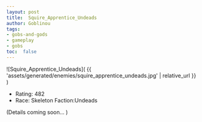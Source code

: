 ```yaml
---
layout: post
title:  Squire_Apprentice_Undeads
author: Goblinou
tags:
- gobs-and-gods
- gameplay
- gobs
toc:  false
---
```


![Squire_Apprentice_Undeads]( {{ 'assets/generated/enemies/squire_apprentice_undeads.jpg' | relative_url }} )
- Rating: 482
- Race: Skeleton  Faction:Undeads

(Details coming soon... )